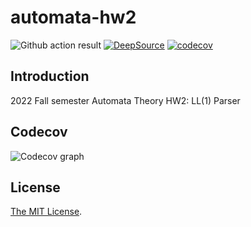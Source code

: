# automata-hw2

![Github action result](https://github.com/jnooree/automata-hw2/actions/workflows/build.yml/badge.svg) [![DeepSource](https://deepsource.io/gh/jnooree/automata-hw2.svg/?label=active+issues&show_trend=true&token=F9Xn22RU7FoBxRCZc9HwGUYq)](https://deepsource.io/gh/jnooree/automata-hw2/?ref=repository-badge) [![codecov](https://codecov.io/gh/jnooree/automata-hw2/branch/main/graph/badge.svg?token=0uTTwtgi6K)](https://codecov.io/gh/jnooree/automata-hw2)

## Introduction

2022 Fall semester Automata Theory HW2: LL(1) Parser

## Codecov

![Codecov graph](https://codecov.io/gh/jnooree/automata-hw2/branch/main/graphs/sunburst.svg?token=0uTTwtgi6K)

## License

[The MIT License](LICENSE).
